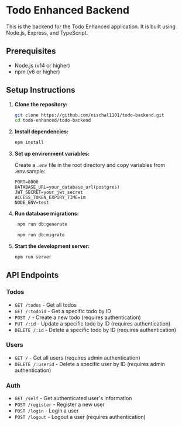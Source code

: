 # Todo Enhanced Backend

This is the backend for the Todo Enhanced application. It is built using Node.js, Express, and TypeScript.

## Prerequisites

-   Node.js (v14 or higher)
-   npm (v6 or higher)

## Setup Instructions

1. **Clone the repository:**

    ```sh
    git clone https://github.com/nischal1101/todo-backend.git
    cd todo-enhanced/todo-backend
    ```

2. **Install dependencies:**

    ```sh
    npm install
    ```

3. **Set up environment variables:**

    Create a `.env` file in the root directory and copy variables from .env.sample:

    ```env
    PORT=8000
    DATABASE_URL=your_database_url(postgres)
    JWT_SECRET=your_jwt_secret
    ACCESS_TOKEN_EXPIRY_TIME=1m
    NODE_ENV=test
    ```

4. **Run database migrations:**

    ```sh
     npm run db:generate
    ```

    ```sh
     npm run db:migrate
    ```

5. **Start the development server:**

    ```sh
    npm run server
    ```

## API Endpoints

### Todos

-   `GET /todos` - Get all todos
-   `GET /:todoid` - Get a specific todo by ID
-   `POST /` - Create a new todo (requires authentication)
-   `PUT /:id` - Update a specific todo by ID (requires authentication)
-   `DELETE /:id` - Delete a specific todo by ID (requires authentication)

### Users

-   `GET /` - Get all users (requires admin authentication)
-   `DELETE /:userid` - Delete a specific user by ID (requires admin authentication)

### Auth

-   `GET /self` - Get authenticated user's information
-   `POST /register` - Register a new user
-   `POST /login` - Login a user
-   `POST /logout` - Logout a user (requires authentication)
